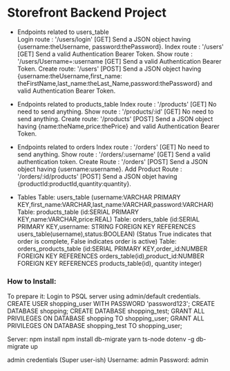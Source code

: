 # Storefront Backend Project


- Endpoints related to users_table  
Login route : '/users/login' [GET]                  Send a JSON object having {username:theUsername, password:thePassword}.
Index route : '/users' [GET]                        Send a valid Authentication Bearer Token.
Show route  : '/users/Username=:username [GET]      Send a valid Authentication Bearer Token.
Create route: '/users' [POST]                       Send a JSON object having {username:theUsername,first_name: theFirstName,last_name:theLast_Name,password:thePassword} and valid Authentication Bearer Token.

- Endpoints related to products_table
Index route : '/products' [GET]     No need to send anything.
Show route  : '/products/:id' [GET] No need to send anything.
Create route: '/products' [POST]    Send a JSON object having {name:theName,price:thePrice} and valid Authentication Bearer Token.

- Endpoints related to orders
Index route         : '/orders' [GET]       No need to send anything.
Show route          : '/orders/:username' [GET]  Send a valid authentication token.
Create Route        : '/orders' [POST] Send a JSON object having {username:username}.
Add Product Route   : '/orders/:id/products' [POST] Send a JSON objet having {productId:productId,quantity:quantity}.
- Tables
Table: users_table (username:VARCHAR PRIMARY KEY,first_name:VARCHAR,last_name:VARCHAR,password:VARCHAR)
Table: products_table (id:SERIAL PRIMARY KEY,name:VARCHAR,price:REAL)
Table: orders_table (id:SERIAL PRIMARY KEY,username: STRING FOREIGN KEY REFERENCES users_table(username),status:BOOLEAN) (Status True indicates that order is complete, False indicates order is active)
Table: orders_products_table (id:SERIAL PRIMARY KEY,order_id:NUMBER FOREIGN KEY REFERENCES orders_table(id),product_id:NUMBER FOREIGN KEY REFERENCES products_table(id), quantity integer)


### How to Install:

To prepare it:
Login to PSQL server using admin/default credentials.
CREATE USER shopping_user WITH PASSWORD 'password123';
CREATE DATABASE shopping;
CREATE DATABASE shopping_test;
GRANT ALL PRIVILEGES ON DATABASE shopping TO shopping_user;
GRANT ALL PRIVILEGES ON DATABASE shopping_test TO shopping_user;


Server:
npm install
npm install db-migrate yarn ts-node dotenv -g
db-migrate up

admin credentials (Super user-ish)
Username: admin
Password: admin